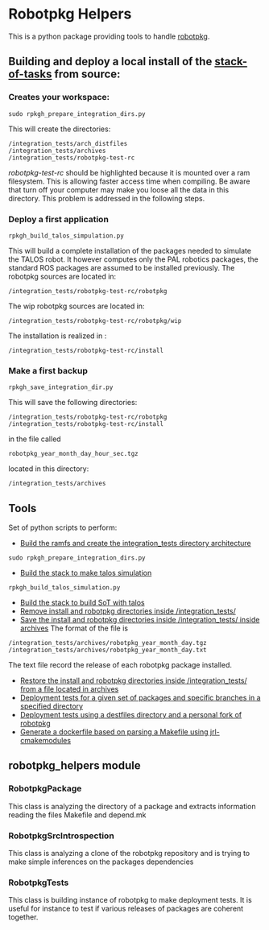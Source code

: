 # Robotpkg Helpers

This is a python package providing tools to handle [robotpkg](http://robotpkg.openrobots.org/robotpkg/README.html).

## Building and deploy a local install of the [stack-of-tasks](http://stack-of-tasks.github.io) from source:

### Creates your workspace:
```
sudo rpkgh_prepare_integration_dirs.py
```

This will create the directories:

```
/integration_tests/arch_distfiles
/integration_tests/archives
/integration_tests/robotpkg-test-rc
```

*robotpkg-test-rc* should be highlighted because it is mounted over a ram filesystem.
This is allowing faster access time when compiling.
Be aware that turn off your computer may make you loose all the data in this directory.
This problem is addressed in the following steps.

### Deploy a first application
```
rpkgh_build_talos_simpulation.py
```

This will build a complete installation of the packages needed to simulate the TALOS robot.
It however computes only the PAL robotics packages, the standard ROS packages are assumed to be installed previously.
The robotpkg sources are located in:
```
/integration_tests/robotpkg-test-rc/robotpkg
```

The wip robotpkg sources are located in:
```
/integration_tests/robotpkg-test-rc/robotpkg/wip
```

The installation is realized in :
```
/integration_tests/robotpkg-test-rc/install
```

### Make a first backup
```
rpkgh_save_integration_dir.py
```
This will save the following directories:
```
/integration_tests/robotpkg-test-rc/robotpkg
/integration_tests/robotpkg-test-rc/install
```
in the file called 
```
robotpkg_year_month_day_hour_sec.tgz
```
located in this directory:
```
/integration_tests/archives
```


## Tools

Set of python scripts to perform:

- [Build the ramfs and create the integration_tests directory architecture ](tools/rpkgh_prepare_integration_dirs.py)
```
sudo rpkgh_prepare_integration_dirs.py
```
- [Build the stack to make talos simulation](tools/rpkgh_build_talos_simulation.py)
```
rpkgh_build_talos_simulation.py
```
- [Build the stack to build SoT with talos](tools/rpkgh_build_talos_dev.py)
- [Remove install and robotpkg directories inside /integration_tests/](tools/rpkgh_clean_integration_dir.py)
- [Save the install and robotpkg directories inside /integration_tests/ inside archives](tools/rpkgh_save_integration.py)
The format of the file is
```
/integration_tests/archives/robotpkg_year_month_day.tgz
/integration_tests/archives/robotpkg_year_month_day.txt
```
The text file record the release of each robotpkg package installed.
- [Restore the install and robotpkg directories inside /integration_tests/ from a file located in archives](tools/rpkgh_restore_dir.py)
- [Deployment tests for a given set of packages and specific branches in a specified directory](tools/rpkgh_rc_other_path.py)
- [Deployment tests using a destfiles directory and a personal fork of robotpkg](tools/rpkgh_distfiles.py)
- [Generate a dockerfile based on parsing a Makefile using jrl-cmakemodules](tools/rpkgh_gen_dockerfile.py)

## robotpkg_helpers module

### RobotpkgPackage

This class is analyzing the directory of a package and extracts information
reading the files Makefile and depend.mk

### RobotpkgSrcIntrospection

This class is analyzing a clone of the robotpkg repository and is trying
to make simple inferences on the packages dependencies

### RobotpkgTests

This class is building instance of robotpkg to make deployment tests.
It is useful for instance to test if various releases of packages are coherent
together.

